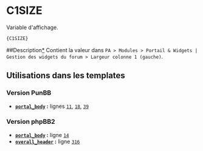 # C1SIZE


Variable d'affichage.

```html
{C1SIZE}
```

##Description[*](https://fa-tvars.appspot.com/var/C1SIZE)
Contient la valeur dans `PA > Modules > Portail & Widgets | Gestion des widgets du forum > Largeur colonne 1 (gauche)`.

## Utilisations dans les templates

### Version PunBB
* __[`portal_body`](../tpl/var/punbb/portal_body.md#readme) :__ lignes [`11`](../tpl/src/punbb/portal_body.tpl#L11), [`18`](../tpl/src/punbb/portal_body.tpl#L18), [`39`](../tpl/src/punbb/portal_body.tpl#L39)

### Version phpBB2
* __[`portal_body`](../tpl/var/subsilver/portal_body.md#readme) :__ ligne [`14`](../tpl/src/subsilver/portal_body.tpl#L14)
* __[`overall_header`](../tpl/var/subsilver/overall_header.md#readme) :__ ligne [`316`](../tpl/src/subsilver/overall_header.tpl#L316)
